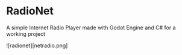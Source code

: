 # RadioNet
A simple Internet Radio Player made with Godot Engine and C# for a working project

![radionet][netradio.png]
